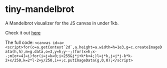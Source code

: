 # tiny-mandelbrot

A Mandelbrot visualizer for the JS canvas in under 1kb.

Check it out [here](https://missing-user.github.io/tiny-mandelbrot)

The full code:
``<canvas id=a><script>for(c=a.getContext`2d`,a.height=a.width=h=1e3,g=c.createImageData(h,h),m=g.data,o=3,y=h;y--;)for(x=h;x--;m[o+=4]=i)for(i=j=k=0;i<255&j*j+k*k<4;)l=j*k,j=j*j-k*k-2+x/250,k=2*l-2+y/250,i++;c.putImageData(g,0,0);</script>``
